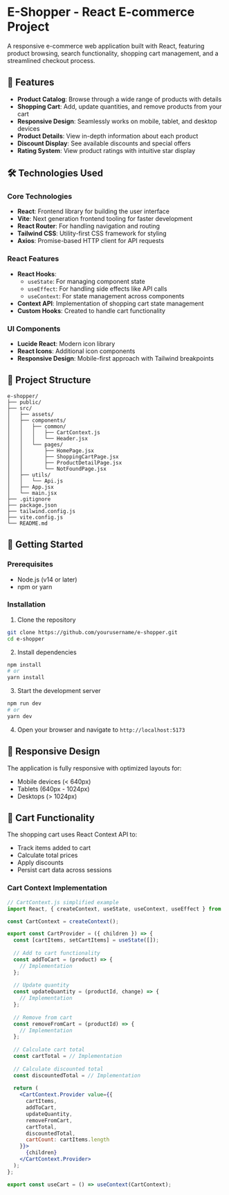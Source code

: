 # E-Shopper - React E-commerce Project


A responsive e-commerce web application built with React, featuring product browsing, search functionality, shopping cart management, and a streamlined checkout process.

## 🚀 Features

- **Product Catalog**: Browse through a wide range of products with details
- **Shopping Cart**: Add, update quantities, and remove products from your cart
- **Responsive Design**: Seamlessly works on mobile, tablet, and desktop devices
- **Product Details**: View in-depth information about each product
- **Discount Display**: See available discounts and special offers
- **Rating System**: View product ratings with intuitive star display

## 🛠️ Technologies Used

### Core Technologies
- **React**: Frontend library for building the user interface
- **Vite**: Next generation frontend tooling for faster development
- **React Router**: For handling navigation and routing
- **Tailwind CSS**: Utility-first CSS framework for styling
- **Axios**: Promise-based HTTP client for API requests

### React Features
- **React Hooks**: 
  - `useState`: For managing component state
  - `useEffect`: For handling side effects like API calls
  - `useContext`: For state management across components
- **Context API**: Implementation of shopping cart state management
- **Custom Hooks**: Created to handle cart functionality

### UI Components
- **Lucide React**: Modern icon library
- **React Icons**: Additional icon components
- **Responsive Design**: Mobile-first approach with Tailwind breakpoints

## 📂 Project Structure

```
e-shopper/
├── public/
├── src/
│   ├── assets/
│   ├── components/
│   │   ├── common/
│   │   │   ├── CartContext.js
│   │   │   └── Header.jsx
│   │   └── pages/
│   │       ├── HomePage.jsx
│   │       ├── ShoppingCartPage.jsx
│   │       ├── ProductDetailPage.jsx
│   │       └── NotFoundPage.jsx
│   ├── utils/
│   │   └── Api.js
│   ├── App.jsx
│   └── main.jsx
├── .gitignore
├── package.json
├── tailwind.config.js
├── vite.config.js
└── README.md
```

## 🚀 Getting Started

### Prerequisites
- Node.js (v14 or later)
- npm or yarn

### Installation

1. Clone the repository
```bash
git clone https://github.com/yourusername/e-shopper.git
cd e-shopper
```

2. Install dependencies
```bash
npm install
# or 
yarn install
```

3. Start the development server
```bash
npm run dev
# or
yarn dev
```

4. Open your browser and navigate to `http://localhost:5173`

## 📱 Responsive Design

The application is fully responsive with optimized layouts for:
- Mobile devices (< 640px)
- Tablets (640px - 1024px)
- Desktops (> 1024px)

## 🛒 Cart Functionality

The shopping cart uses React Context API to:
- Track items added to cart
- Calculate total prices
- Apply discounts
- Persist cart data across sessions

### Cart Context Implementation

```jsx
// CartContext.js simplified example
import React, { createContext, useState, useContext, useEffect } from 'react';

const CartContext = createContext();

export const CartProvider = ({ children }) => {
  const [cartItems, setCartItems] = useState([]);
  
  // Add to cart functionality
  const addToCart = (product) => {
    // Implementation
  };
  
  // Update quantity
  const updateQuantity = (productId, change) => {
    // Implementation
  };
  
  // Remove from cart
  const removeFromCart = (productId) => {
    // Implementation  
  };
  
  // Calculate cart total
  const cartTotal = // Implementation
  
  // Calculate discounted total
  const discountedTotal = // Implementation
  
  return (
    <CartContext.Provider value={{
      cartItems,
      addToCart,
      updateQuantity,
      removeFromCart,
      cartTotal,
      discountedTotal,
      cartCount: cartItems.length
    }}>
      {children}
    </CartContext.Provider>
  );
};

export const useCart = () => useContext(CartContext);
```



